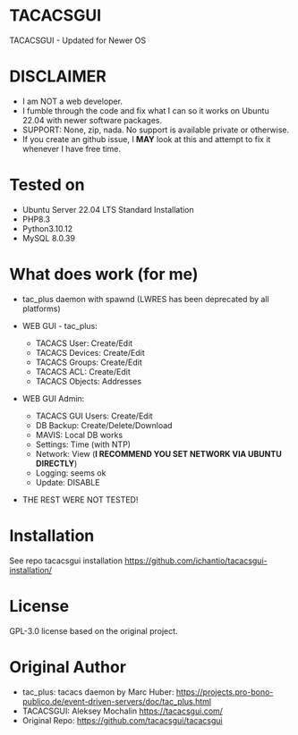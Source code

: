 # TACACSGUI
TACACSGUI - Updated for Newer OS

# DISCLAIMER
- I am NOT a web developer.
- I fumble through the code and fix what I can so it works on Ubuntu 22.04 with newer software packages.
- SUPPORT: None, zip, nada. No support is available private or otherwise.
- If you create an github issue, I **MAY** look at this and attempt to fix it whenever I have free time.

# Tested on
- Ubuntu Server 22.04 LTS Standard Installation
- PHP8.3
- Python3.10.12
- MySQL 8.0.39

# What does work (for me)
- tac_plus daemon with spawnd (LWRES has been deprecated by all platforms)
- WEB GUI - tac_plus:
  - TACACS User: Create/Edit
  - TACACS Devices: Create/Edit
  - TACACS Groups: Create/Edit
  - TACACS ACL: Create/Edit
  - TACACS Objects: Addresses

- WEB GUI Admin:  
  - TACACS GUI Users: Create/Edit
  - DB Backup: Create/Delete/Download
  - MAVIS: Local DB works
  - Settings: Time (with NTP)
  - Network: View (**I RECOMMEND YOU SET NETWORK VIA UBUNTU DIRECTLY**)
  - Logging: seems ok
  - Update: DISABLE

- THE REST WERE NOT TESTED!

# Installation
See repo tacacsgui installation https://github.com/ichantio/tacacsgui-installation/

# License 
GPL-3.0 license based on the original project.

# Original Author
- tac_plus: tacacs daemon by Marc Huber: https://projects.pro-bono-publico.de/event-driven-servers/doc/tac_plus.html
- TACACSGUI: Aleksey Mochalin https://tacacsgui.com/
- Original Repo: https://github.com/tacacsgui/tacacsgui
